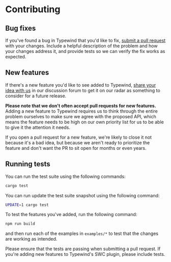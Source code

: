 # Contributing

## Bug fixes

If you've found a bug in Typewind that you'd like to fix, [submit a pull request](https://github.com/mokshit06/typewind/pulls) with your changes. Include a helpful description of the problem and how your changes address it, and provide tests so we can verify the fix works as expected.

## New features

If there's a new feature you'd like to see added to Typewind, [share your idea with us](https://github.com/mokshit06/typewind/discussions/new?category=ideas) in our discussion forum to get it on our radar as something to consider for a future release.

**Please note that we don't often accept pull requests for new features.** Adding a new feature to Typewind requires us to think through the entire problem ourselves to make sure we agree with the proposed API, which means the feature needs to be high on our own priority list for us to be able to give it the attention it needs.

If you open a pull request for a new feature, we're likely to close it not because it's a bad idea, but because we aren't ready to prioritize the feature and don't want the PR to sit open for months or even years.

## Running tests

You can run the test suite using the following commands:

```sh
cargo test
```

You can run update the test suite snapshot using the following command:

```sh
UPDATE=1 cargo test
```

To test the features you've added, run the following command:

```sh
npm run build
```

and then run each of the examples in `examples/*` to test that the changes are working as intended.

Please ensure that the tests are passing when submitting a pull request. If you're adding new features to Typewind's SWC plugin, please include tests.
